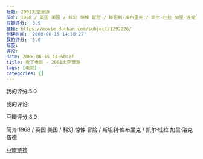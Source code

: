 ```yaml
---
标题: 2001太空漫游
简介: 1968 / 英国 美国 / 科幻 惊悚 冒险 / 斯坦利·库布里克 / 凯尔·杜拉 加里·洛克伍德
豆瓣评分: '8.9'
链接: https://movie.douban.com/subject/1292226/
创建时间: '2008-06-15 14:50:27'
我的评分: '5.0'
标签:
评论:
date: 2008-06-15 14:50:27
title: 看了电影 - 2001太空漫游
tags: [电影]
categories: []
---
```


我的评分:5.0

我的评论:

豆瓣评分:8.9

简介:1968 / 英国 美国 / 科幻 惊悚 冒险 / 斯坦利·库布里克 / 凯尔·杜拉 加里·洛克伍德

[豆瓣链接](https://movie.douban.com/subject/1292226/)

